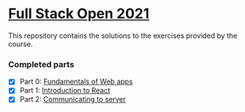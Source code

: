 # [Full Stack Open 2021](https://fullstackopen.com/en/)

This repository contains the solutions to the exercises provided by the course.

### Completed parts

- [x] Part 0: [Fundamentals of Web apps](https://fullstackopen.com/en/part0)
- [x] Part 1: [Introduction to React](https://fullstackopen.com/en/part1)
- [x] Part 2: [Communicating to server](https://fullstackopen.com/en/part2)
